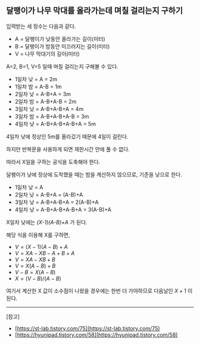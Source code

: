 ## 달팽이가 나무 막대를 올라가는데 며칠 걸리는지 구하기

입력받는 세 정수는 다음과 같다.
- A = 달팽이가 낮동안 올라가는 길이(미터)
- B = 달팽이가 밤동안 미끄러지는 길이(미터)
- V = 나무 막대기의 길이(미터)

A=2, B=1, V=5 일때 며칠 걸리는지 구해볼 수 있다.

- 1일차 낮 = A = 2m
- 1일차 밤 = A-B = 1m
- 2일차 낮 = A-B+A = 3m
- 2일차 밤 = A-B+A-B = 2m
- 3일차 낮 = A-B+A-B+A = 4m
- 3일차 밤 = A-B+A-B+A-B = 3m
- 4일차 낮 = A-B+A-B+A-B+A = 5m

4일차 낮에 정상인 5m를 올라갔기 때문에 4일이 걸린다.

하지만 반복문을 사용하게 되면 제한시간 안에 풀 수 없다.

따라서 X일을 구하는 공식을 도축해야 한다.

달팽이가 낮에 정상에 도착했을 때는 밤을 계산하지 않으므로, 기준을 낮으로 한다.

- 1일차 낮 = A
- 2일차 낮 = A-B+A = (A-B)+A
- 3일차 낮 = A-B+A-B+A = 2(A-B)+A
- 4일차 낮 = A-B+A-B+A-B+A = 3(A-B)+A

X일차 낮에는 _(X-1)(A-B)+A_ 가 된다.

해당 식을 이용해 X를 구하면,

- $V=(X-1)(A-B)+A$
- $V=XA-XB-A+B+A$
- $V=XA-XB+B$
- $V=X(A-B)+B$
- $V-B=X(A-B)$
- $X=(V-B) / (A-B)$

여기서 계산한 X 값이 소수점이 나왔을 경우에는 한번 더 가야하므로 다음날인 $X+1$ 이 된다.

---

[참고]
- [https://st-lab.tistory.com/75](https://st-lab.tistory.com/75)
- [https://hyunipad.tistory.com/58](https://hyunipad.tistory.com/58)
